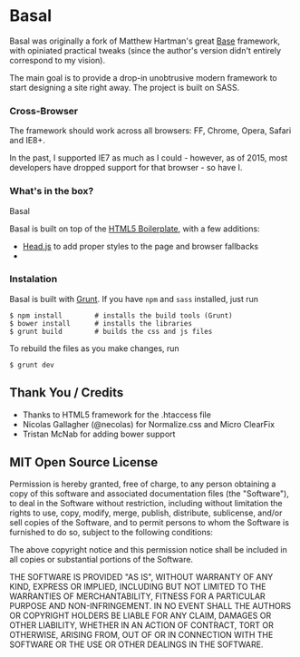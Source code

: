 # Basal

Basal was originally a fork of Matthew Hartman's great [Base](https://github.com/matthewhartman/base) framework, with opiniated practical tweaks (since the author's version didn't entirely correspond to my vision).

The main goal is to provide a drop-in unobtrusive modern framework to start designing a site right away. The project is built on SASS. 

### Cross-Browser
The framework should work across all browsers: FF, Chrome, Opera, Safari and IE8+.

In the past, I supported IE7 as much as I could - however, as of 2015, most developers have dropped support for that browser - so have I.

### What's in the box?

Basal

Basal is built on top of the [HTML5 Boilerplate](https://html5boilerplate.com/), with a few additions:

- [Head.js](http://headjs.com/) to add proper styles to the page and browser fallbacks
- 

### Instalation

Basal is built with [Grunt](http://gruntjs.com/). If you have `npm` and `sass` installed, just run

```
$ npm install        # installs the build tools (Grunt)
$ bower install      # installs the libraries
$ grunt build        # builds the css and js files
```

To rebuild the files as you make changes, run

```
$ grunt dev
```

## Thank You / Credits
- Thanks to HTML5 framework for the .htaccess file
- Nicolas Gallagher (@necolas) for Normalize.css and Micro ClearFix
- Tristan McNab for adding bower support

## MIT Open Source License
Permission is hereby granted, free of charge, to any person obtaining a copy of this software and associated documentation files (the "Software"), to deal in the Software without restriction, including without limitation the rights to use, copy, modify, merge, publish, distribute, sublicense, and/or sell copies of the Software, and to permit persons to whom the Software is furnished to do so, subject to the following conditions:

The above copyright notice and this permission notice shall be included in all copies or substantial portions of the Software.

THE SOFTWARE IS PROVIDED "AS IS", WITHOUT WARRANTY OF ANY KIND, EXPRESS OR IMPLIED, INCLUDING BUT NOT LIMITED TO THE WARRANTIES OF MERCHANTABILITY, FITNESS FOR A PARTICULAR PURPOSE AND NON-INFRINGEMENT. IN NO EVENT SHALL THE AUTHORS OR COPYRIGHT HOLDERS BE LIABLE FOR ANY CLAIM, DAMAGES OR OTHER LIABILITY, WHETHER IN AN ACTION OF CONTRACT, TORT OR OTHERWISE, ARISING FROM, OUT OF OR IN CONNECTION WITH THE SOFTWARE OR THE USE OR OTHER DEALINGS IN THE SOFTWARE.
